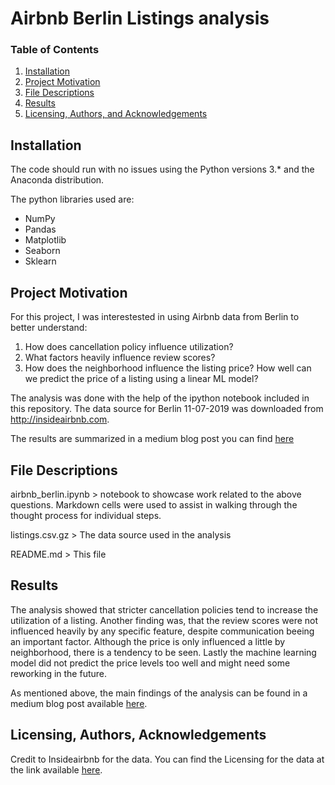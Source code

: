 # Airbnb Berlin Listings analysis

### Table of Contents

1. [Installation](#installation)
2. [Project Motivation](#motivation)
3. [File Descriptions](#files)
4. [Results](#results)
5. [Licensing, Authors, and Acknowledgements](#licensing)

## Installation <a name="installation"></a>

The code should run with no issues using the Python versions 3.* and the Anaconda distribution.

The python libraries used are:
- NumPy
- Pandas
- Matplotlib
- Seaborn
- Sklearn

## Project Motivation<a name="motivation"></a>

For this project, I was interestested in using Airbnb data from Berlin to better understand:
1. How does cancellation policy influence utilization?
2. What factors heavily influence review scores?
3. How does the neighborhood influence the listing price? How well can we predict the price of a listing using a linear ML model?

The analysis was done with the help of the ipython notebook included in this repository. The data source for Berlin 11-07-2019 was downloaded from http://insideairbnb.com.

The results are summarized in a medium blog post you can find [here](https://medium.com/@a.hampersberger/airbnb-berlin-first-steps-into-data-science-with-python-pandas-ba26026edf94?source=friends_link&sk=4e1a7e427a02d159e48fbe4a5b432ca2)

## File Descriptions <a name="files"></a>

airbnb_berlin.ipynb > notebook to showcase work related to the above questions. Markdown cells were used to assist in walking through the thought process for individual steps.

listings.csv.gz > The data source used in the analysis

README.md > This file

## Results<a name="results"></a>
The analysis showed that stricter cancellation policies tend to increase the utilization of a listing. Another finding was, that the review scores were not influenced heavily by any specific feature, despite communication beeing an important factor. Although the price is only influenced a little by neighborhood, there is a tendency to be seen. Lastly the machine learning model did not predict the price levels too well and might need some reworking in the future.

As mentioned above, the main findings of the analysis can be found in a medium blog post available [here](https://medium.com/@a.hampersberger/airbnb-berlin-first-steps-into-data-science-with-python-pandas-ba26026edf94?source=friends_link&sk=4e1a7e427a02d159e48fbe4a5b432ca2).

## Licensing, Authors, Acknowledgements<a name="licensing"></a>

Credit to Insideairbnb for the data. You can find the Licensing for the data at the link available [here](http://insideairbnb.com/get-the-data.html).
